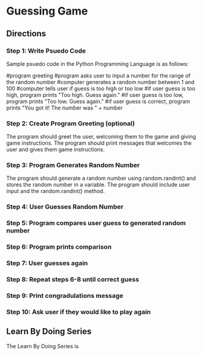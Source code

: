 # Guessing Game

## Directions
### Step 1: Write Psuedo Code
Sample psuedo code in the Python Programming Language is as follows:

#program greeting
#program asks user to input a number for the range of the random number
#computer generates a random number between 1 and 100 
#computer tells user if guess is too high or too low
#if user guess is too high, program prints "Too high. Guess again."
#if user guess is too low, program prints "Too low. Guess again."
#if user guess is correct, program prints "You got it! The number was " + number 

### Step 2: Create Program Greeting (optional)
The program should greet the user, welcoming them to the game and giving game instructions. The program should print messages that welcomes the user and gives them game instructions.

### Step 3: Program Generates Random Number
The program should generate a random number using random.randint() and stores the random number in a variable. The program should include user input and the random.randint() method.

### Step 4: User Guesses Random Number
### Step 5: Program compares user guess to generated random number
### Step 6: Program prints comparison
### Step 7: User guesses again
### Step 8: Repeat steps 6-8 until correct guess 
### Step 9: Print congradulations message
### Step 10: Ask user if they would like to play again    

## Learn By Doing Series
The Learn By Doing Series is 

